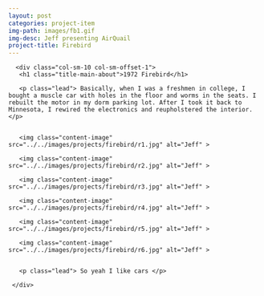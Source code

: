 ```yaml
---
layout: post
categories: project-item
img-path: images/fb1.gif
img-desc: Jeff presenting AirQuail
project-title: Firebird
---
```


<div class="container">
  <div class="description"> 
    <div class="row text-left">

      <div class="col-sm-10 col-sm-offset-1">
       <h1 class="title-main-about">1972 Firebird</h1>

       <p class="lead"> Basically, when I was a freshmen in college, I bought a muscle car with holes in the floor and worms in the seats. I rebuilt the motor in my dorm parking lot. After I took it back to Minnesota, I rewired the electronics and reupholstered the interior. </p>


       <img class="content-image"  src="../../images/projects/firebird/r1.jpg" alt="Jeff" >

       <img class="content-image"  src="../../images/projects/firebird/r2.jpg" alt="Jeff" >

       <img class="content-image"  src="../../images/projects/firebird/r3.jpg" alt="Jeff" >

       <img class="content-image"  src="../../images/projects/firebird/r4.jpg" alt="Jeff" >

       <img class="content-image"  src="../../images/projects/firebird/r5.jpg" alt="Jeff" >

       <img class="content-image" src="../../images/projects/firebird/r6.jpg" alt="Jeff" >


       <p class="lead"> So yeah I like cars </p>

     </div>
   </div>
 </div>
</div>